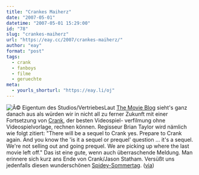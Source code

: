 ```yaml
---
title: "Crankes Maiherz"
date: "2007-05-01"
datetime: "2007-05-01 15:29:00"
id: "78"
slug: "crankes-maiherz"
url: "https://eay.cc/2007/crankes-maiherz/"
author: "eay"
format: "post"
tags:
  - crank
  - fanboys
  - filme
  - geruechte
meta:
  - yourls_shorturl: "https://eay.li/oj"
---
```


![](/uploads/2007/crankherz.jpg "Â© Eigentum des Studios/Vertriebes")Laut [The Movie Blog](http://www.themovieblog.com/archives/2007/04/there_is_going_to_be_a_crank_2.html) sieht's ganz danach aus als würden wir in nicht all zu ferner Zukunft mit einer Fortsetzung von [Crank](//eay.cc/2007/cranker-scheiss/), der besten Videospiel- verfilmung ohne Videospielvorlage, rechnen können. Regisseur Brian Taylor wird nämlich wie folgt zitiert: "There will be a sequel to Crank yes. Prepare to Crank again. And you know the 'is it a sequel or prequel' question ... it's a sequel. We're not selling out and going prequel. We are picking up where the last movie left off." Das ist eine gute, wenn auch überraschende Meldung. Man erinnere sich kurz ans Ende von Crank/Jason Statham. Versüßt uns jedenfalls diesen wunderschönen [Spidey-Sommertag](//eay.cc/2007/der-tanzende-peter-parker/). ([via](http://www.fuenf-filmfreunde.de/2007/04/29/crank-2-2/))
